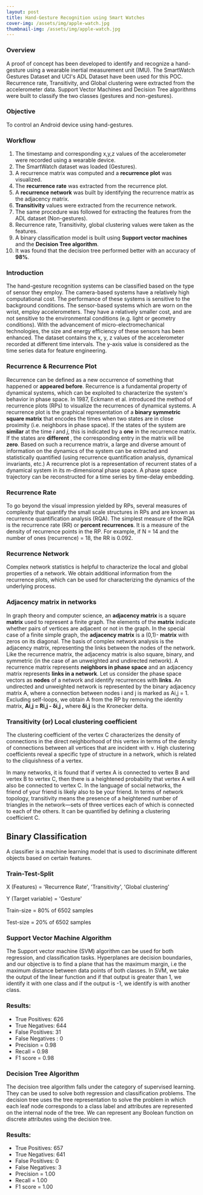 ```yaml
---
layout: post
title: Hand-Gesture Recognition using Smart Watches
cover-img: /assets/img/apple-watch.jpg
thumbnail-img: /assets/img/apple-watch.jpg
---
```

### Overview
  A proof of concept has been developed to identify and recognize a hand-gesture using a wearable inertial measurement unit (IMU). The SmartWatch Gestures Dataset and    UCI&#39;s ADL Dataset have been used for this POC. Recurrence rate, Transitivity, and Global clustering were extracted from the accelerometer data. Support Vector Machines and Decision Tree algorithms were built to classify the two classes (gestures and non-gestures).


### Objective
  To control an Android device using hand-gestures.


### Workflow
1. The timestamp and corresponding x,y,z values of the accelerometer were recorded using a wearable device.
2. The SmartWatch dataset was loaded (Gestures).
3. A recurrence matrix was computed and a **recurrence plot** was visualized.
4. The **recurrence rate** was extracted from the recurrence plot.
5. A **recurrence network** was built by identifying the recurrence matrix as the adjacency matrix.
6. **Transitivity** values were extracted from the recurrence network.
7. The same procedure was followed for extracting the features from the ADL dataset (Non-gestures).
8. Recurrence rate, Transitivity, global clustering values were taken as the features.
9. A binary classification model is built using **Support vector machines** and the **Decision Tree algorithm**.
10. It was found that the decision tree performed better with an accuracy of **98%**.

### Introduction
  The hand-gesture recognition systems can be classified based on the type of sensor they employ. The camera-based systems have a relatively high computational cost. The performance of these systems is sensitive to the background conditions. The sensor-based systems which are worn on the wrist, employ accelerometers. They have a relatively smaller cost, and are not sensitive to the environmental conditions (e.g. light or geometry conditions). With the advancement of micro-electromechanical technologies, the size and energy efficiency of these sensors has been enhanced.
The dataset contains the x, y, z values of the accelerometer recorded at different time intervals. The y-axis value is considered as the time series data for feature engineering.

### Recurrence &amp; Recurrence Plot
  Recurrence can be defined as a new occurrence of something that happened or **appeared before**. Recurrence is a fundamental property of dynamical systems, which can be exploited to characterize the system&#39;s behavior in phase space.
In 1987, Eckmann et al. introduced the method of recurrence plots (RPs) to visualize the recurrences of dynamical systems. A recurrence plot is the graphical representation of a **binary symmetric square matrix** that encodes the times when two states are in close proximity (i.e. neighbors in phase space). If the states of the system are **similar** at the time _i_ and _j_, this is indicated by a **one** in the recurrence matrix. If the states are **different** , the corresponding entry in the matrix will be **zero**.
Based on such a recurrence matrix, a large and diverse amount of information on the dynamics of the system can be extracted and statistically quantified (using recurrence quantification analysis, dynamical invariants, etc.)
A recurrence plot is a representation of recurrent states of a dynamical system in its m-dimensional phase space. A phase space trajectory can be reconstructed for a time series by time-delay embedding.

### Recurrence Rate
  To go beyond the visual impression yielded by RPs, several measures of complexity that quantify the small scale structures in RPs and are known as recurrence quantification analysis (RQA). The simplest measure of the RQA is the recurrence rate (RR) or **percent recurrences**. It is a measure of the density of recurrence points in the RP.
For example, if N = 14 and the number of ones (recurrence) = 18, the RR is 0.092.

### Recurrence Network
  Complex network statistics is helpful to characterize the local and global properties of a network. We obtain additional information from the recurrence plots, which can be used for characterizing the dynamics of the underlying process.


### Adjacency matrix in networks
  In graph theory and computer science, an **adjacency matrix** is a square **matrix** used to represent a finite graph. The elements of the **matrix** indicate whether pairs of vertices are adjacent or not in the graph. In the special case of a finite simple graph, the **adjacency matrix** is a (0,1)- **matrix** with zeros on its diagonal.
The basis of complex network analysis is the adjacency matrix, representing the links between the nodes of the network. Like the recurrence matrix, the adjacency matrix is also square, binary, and symmetric (in the case of an unweighted and undirected network). A recurrence matrix represents **neighbors in phase space** and an adjacency matrix represents **links in a network**.
Let us consider the phase space vectors as **nodes** of a network and identify recurrences with **links**. An undirected and unweighted network is represented by the binary adjacency matrix A, where a connection between nodes i and j is marked as Ai,j = 1. Excluding self-loops, we obtain A from the RP by removing the identity matrix,
**Ai,j = Ri,j - δi,j ,** where **δi,j** is the Kronecker delta.

### Transitivity (or) Local clustering coefficient
  The clustering coefficient of the vertex C characterizes the density of connections in the direct neighborhood of this vertex in terms of the density of connections between all vertices that are incident with v. High clustering coefficients reveal a specific type of structure in a network, which is related to the cliquishness of a vertex.

In many networks, it is found that if vertex A is connected to vertex B and vertex B to vertex C, then there is a heightened probability that vertex A will also be connected to vertex C. In the language of social networks, the friend of your friend is likely also to be your friend. In terms of network topology, transitivity means the presence of a heightened number of triangles in the network—sets of three vertices each of which is connected to each of the others. It can be quantified by defining a clustering coefficient C.

## Binary Classification
  A classifier is a machine learning model that is used to discriminate different objects based on certain features.

### Train-Test-Split
  X (Features) = &#39;Recurrence Rate&#39;, &#39;Transitivity&#39;, &#39;Global clustering&#39; 

  Y (Target variable) = &#39;Gesture&#39; 

  Train-size = 80% of 6502 samples

  Test-size = 20% of 6502 samples

### Support Vector Machine Algorithm
  The Support vector machine (SVM) algorithm can be used for both regression, and classification tasks. Hyperplanes are decision boundaries, and our objective is to find a plane that has the maximum margin, i.e the maximum distance between data points of both classes. In SVM, we take the output of the linear function and if that output is greater than 1, we identify it with one class and if the output is -1, we identify is with another class.

### Results:
- True Positives: 626
- True Negatives: 644
- False Positives: 31
- False Negatives : 0
- Precision = 0.98
- Recall = 0.98
- F1 score = 0.98

### Decision Tree Algorithm
  The decision tree algorithm falls under the category of supervised learning. They can be used to solve both regression and classification problems. The decision tree uses the tree representation to solve the problem in which each leaf node corresponds to a class label and attributes are represented on the internal node of the tree. We can represent any Boolean function on discrete attributes using the decision tree.

### Results:
- True Positives: 657
- True Negatives: 641
- False Positives: 0
- False Negatives: 3
- Precision = 1.00
- Recall = 1.00
- F1 score = 1.00
